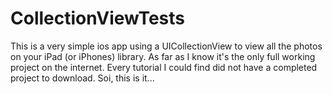 CollectionViewTests
===================

This is a very simple ios app using a UICollectionView to view all the photos on your iPad (or iPhones) library. As far as I know it's the only full working project on the internet. Every tutorial I could find did not have a completed project to download. Soi, this is it...
